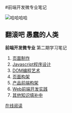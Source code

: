 #前端开发微专业笔记

![哈哈哈哈](https://pixabay.com/static/uploads/photo/2013/09/07/08/29/cat-179842_640.jpg)

**翻滚吧 愚蠢的人类**
---

**前端开发微专业** 第二期学习笔记

1. [页面制作](Page/indexmd.md)
2. [Javascript程序设计](JS/javascriptmd.md)
3. [DOM编程艺术](dommd.md)
4. [页面构架](pageframeworkmd.md)
5. [产品前端构架](productframeworkmd.md)
6. [Web前端开发实践](practicemd.md)
7. [其他知识填补中](#)

[在线阅读](https://maycatk.gitbooks.io/web-development/content/)